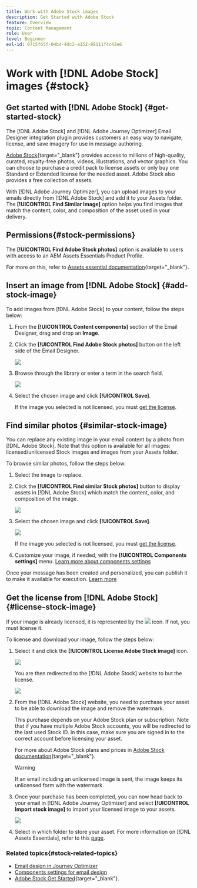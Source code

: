 ```yaml
---
title: Work with Adobe Stock images
description: Get Started with Adobe Stock
feature: Overview
topic: Content Management
role: User
level: Beginner
exl-id: 0715f65f-04bd-4dc2-a152-98111f4c42e6
---
```

# Work with [!DNL Adobe Stock] images {#stock}

## Get started with [!DNL Adobe Stock] {#get-started-stock}

The [!DNL Adobe Stock] and [!DNL Adobe Journey Optimizer] Email Designer integration plugin provides customers an easy way to navigate, license, and save imagery for use in message authoring.

[Adobe Stock](https://helpx.adobe.com/stock/get-started.html){target="_blank"} provides access to millions of high-quality, curated, royalty-free photos, videos, illustrations, and vector graphics. You can choose to purchase a credit pack to license assets or only buy one Standard or Extended license for the needed asset. Adobe Stock also provides a free collection of assets.

With [!DNL Adobe Journey Optimizer], you can upload images to your emails directly from [!DNL Adobe Stock] and add it to your Assets folder. The **[!UICONTROL Find Similar Image]** option helps you find images that match the content, color, and composition of the asset used in your delivery.

## Permissions{#stock-permissions}

 The **[!UICONTROL Find Adobe Stock photos]** option is available to users with access to an AEM Assets Essentials Product Profile. 
 
 For more on this, refer to [Assets essential documentation](https://experienceleague.adobe.com/docs/experience-manager-assets-essentials/help/get-started-admins/deploy-administer.html#add-users-to-essentials){target="_blank"}.

## Insert an image from [!DNL Adobe Stock] {#add-stock-image}

To add images from [!DNL Adobe Stock] to your content, follow the steps below:

1. From the **[!UICONTROL Content components]** section of the Email Designer, drag and drop an **Image**.

1. Click the **[!UICONTROL Find Adobe Stock photos]** button on the left side of the Email Designer.

    ![](assets/stock-find-photos.png)

1. Browse through the library or enter a term in the search field. 

    ![](assets/stock-select-from-lib.png)

1. Select the chosen image and click **[!UICONTROL Save]**.

    If the image you selected is not licensed, you must [get the license](#license-stock-image).


## Find similar photos {#similar-stock-image}

You can replace any existing image in your email content by a photo from [!DNL Adobe Stock]. Note that this option is available for all images: licensed/unlicensed Stock images and images from your Assets folder.

To browse similar photos, follow the steps below:

1. Select the image to replace.
1. Click the **[!UICONTROL Find similar Stock photos]** button to display assets in [!DNL Adobe Stock] which match the content, color, and composition of the image. 

    ![](assets/stock-similar.png)

1. Select the chosen image and click **[!UICONTROL Save]**. 

    ![](assets/stock-similar-results.png)
    
    If the image you selected is not licensed, you must [get the license](#license-stock-image).

1. Customize your image, if needed, with the **[!UICONTROL Components settings]** menu. [Learn more about components settings](content-components.md)

Once your message has been created and personalized, you can publish it to make it available for execution. [Learn more](../messages/publish-manage-message.md)


## Get the license from [!DNL Adobe Stock] {#license-stock-image}

If your image is already licensed, it is represented by the ![](assets/stock_10.png) icon. If not, you must license it. 

To license and download your image, follow the steps below:

1. Select it and click the **[!UICONTROL License Adobe Stock image]** icon.

    ![](assets/stock-license-icon.png)

    You are then redirected to the [!DNL Adobe Stock] website to but the license.

    ![](assets/stock-license-photo.png)

1. From the [!DNL Adobe Stock] website, you need to purchase your asset to be able to download the image and remove the watermark.

    This purchase depends on your Adobe Stock plan or subscription. Note that if you have multiple Adobe Stock accounts, you will be redirected to the last used Stock ID. In this case, make sure you are signed in to the correct account before licensing your asset.

    For more about Adobe Stock plans and prices in [Adobe Stock documentation](https://stock.adobe.com/plans){target="_blank"}.
        
    >[!WARNING]
    > If an email including an unlicensed image is sent, the image keeps its unlicensed form with the watermark.

1. Once your purchase has been completed, you can now head back to your email in [!DNL Adobe Journey Optimizer] and select **[!UICONTROL Import stock image]** to import your licensed image to your assets. 

    ![](assets/stock_6.png)

1. Select in which folder to store your asset. For more information on [!DNL Assets Essentials], refer to this [page](assets-essentials.md#get-started-assets-essentials).

### Related topics{#stock-related-topics}

* [Email design in Journey Optimizer](design-emails.md)
* [Components settings for email design](content-components.md)
* [Adobe Stock Get Started](https://helpx.adobe.com/stock/get-started.html){target="_blank"}.

